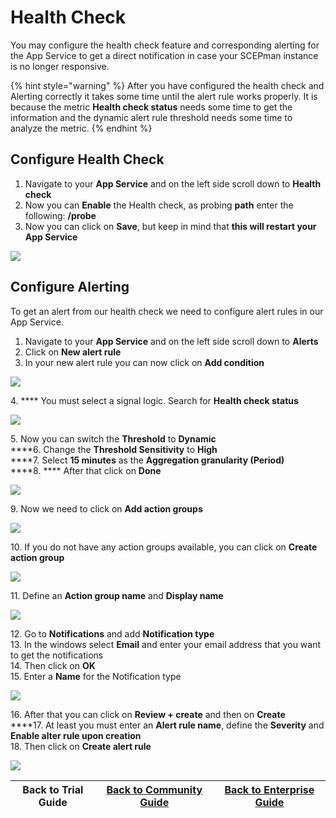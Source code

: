 # Health Check

You may configure the health check feature and corresponding alerting for the App Service to get a direct notification in case your SCEPman instance is no longer responsive.

{% hint style="warning" %}
After you have configured the health check and Alerting correctly it takes some time until the alert rule works properly. It is because the metric **Health check status** needs some time to get the information and the dynamic alert rule threshold needs some time to analyze the metric.
{% endhint %}

## Configure Health Check

1. Navigate to your **App Service** and on the left side scroll down to **Health check**
2. Now you can **Enable** the Health check, as probing **path** enter the following: **/probe**
3. Now you can click on **Save**, but keep in mind that **this will restart your App Service**

![](../../.gitbook/assets/screen-shot-2021-01-19-at-10.29.15.png)

## Configure Alerting

To get an alert from our health check we need to configure alert rules in our App Service.

1. Navigate to your **App Service** and on the left side scroll down to **Alerts**
2. Click on **New alert rule**
3. In your new alert rule you can now click on **Add condition**

![](../../.gitbook/assets/screen-shot-2021-01-19-at-10.50.32.png)

4\. **** You must select a signal logic. Search for **Health check status**

![](../../.gitbook/assets/screen-shot-2021-01-19-at-10.50.39.png)

5\. Now you can switch the **Threshold** to **Dynamic**\
****6. Change the **Threshold Sensitivity** to **High**\
****7. Select **15 minutes** as the **Aggregation granularity (Period)**\
****8. **** After that click on **Done**

![](../../.gitbook/assets/screen-shot-2021-01-19-at-10.52.54.png)

&#x20;9\. Now we need to click on **Add action groups**

![](../../.gitbook/assets/screen-shot-2021-01-19-at-11.00.18.png)

10\. If you do not have any action groups available, you can click on **Create action group**

![](../../.gitbook/assets/screen-shot-2021-01-19-at-11.01.15.png)

11\. Define an **Action group name** and **Display name**

![](../../.gitbook/assets/screen-shot-2021-01-19-at-11.09.40.png)

12\. Go to **Notifications** and add **Notification type**\
13\. In the windows select **Email** and enter your email address that you want to get the notifications\
14\. Then click on **OK**\
15\. Enter a **Name** for the Notification type

![](../../.gitbook/assets/screen-shot-2021-01-19-at-11.11.40.png)

16\. After that you can click on **Review + create** and then on **Create**\
****17. At least you must enter an **Alert rule name**, define the **Severity** and **Enable alter rule upon creation**\
18\. Then click on **Create alert rule**

![](../../.gitbook/assets/screen-shot-2021-01-19-at-11.20.29.png)

| Back to Trial Guide | [Back to Community Guide](../scepman-deployment/deployment-guides/community-guide.md#step-8-configure-health-check) | ​[Back to Enterprise Guide​](../scepman-deployment/deployment-guides/enterprise-guide.md#step-11-configure-intune-deployment-profiles) |
| ------------------- | ------------------------------------------------------------------------------------------------------------------- | -------------------------------------------------------------------------------------------------------------------------------------- |

